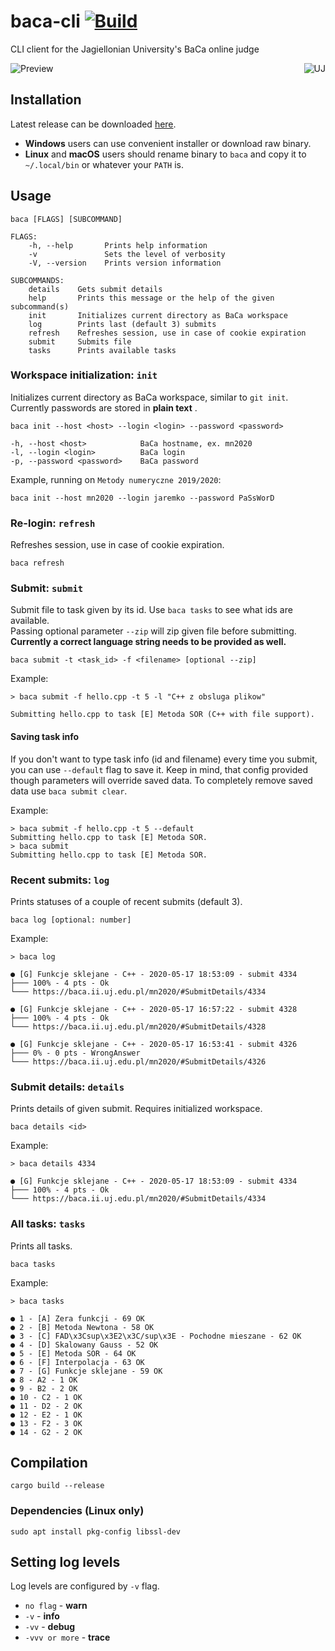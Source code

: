 # baca-cli [![Build](https://github.com/hjaremko/baca-cli/actions/workflows/build.yml/badge.svg)](https://github.com/hjaremko/baca-cli/actions/workflows/build.yml)

CLI client for the Jagiellonian University's BaCa online judge

<img src="https://i.imgur.com/qqkTrDa.gif" align="right" alt="UJ" title="Jagiellonian University"/>

![Preview](https://i.imgur.com/jl7j72k.png)

## Installation
Latest release can be downloaded [here](https://github.com/hjaremko/baca-cli/releases).

- **Windows** users can use convenient installer or download raw binary.
- **Linux** and **macOS** users should rename binary to `baca` and copy it to `~/.local/bin` or whatever your `PATH` is.

## Usage

```
baca [FLAGS] [SUBCOMMAND]
```

```
FLAGS:
    -h, --help       Prints help information
    -v               Sets the level of verbosity
    -V, --version    Prints version information

SUBCOMMANDS:
    details    Gets submit details
    help       Prints this message or the help of the given subcommand(s)
    init       Initializes current directory as BaCa workspace
    log        Prints last (default 3) submits
    refresh    Refreshes session, use in case of cookie expiration
    submit     Submits file
    tasks      Prints available tasks
```

### Workspace initialization: `init`

Initializes current directory as BaCa workspace, similar to `git init`. Currently passwords are stored in **plain text**
.

```
baca init --host <host> --login <login> --password <password>
```

```
-h, --host <host>            BaCa hostname, ex. mn2020
-l, --login <login>          BaCa login
-p, --password <password>    BaCa password
```

Example, running on `Metody numeryczne 2019/2020`:

```
baca init --host mn2020 --login jaremko --password PaSsWorD
```

### Re-login: `refresh`

Refreshes session, use in case of cookie expiration.

```
baca refresh
```

### Submit: `submit`

Submit file to task given by its id. Use `baca tasks` to see what ids are available.  
Passing optional parameter `--zip` will zip given file before submitting.  
**Currently a correct language string needs to be provided as well.**
```
baca submit -t <task_id> -f <filename> [optional --zip]
```

Example:

```
> baca submit -f hello.cpp -t 5 -l "C++ z obsluga plikow"

Submitting hello.cpp to task [E] Metoda SOR (C++ with file support).
```

#### Saving task info

If you don't want to type task info (id and filename) every time you submit, you can use `--default` flag to save it.
Keep in mind, that config provided though parameters will override saved data. To completely remove saved data
use `baca submit clear`.

Example:

```
> baca submit -f hello.cpp -t 5 --default
Submitting hello.cpp to task [E] Metoda SOR.
> baca submit
Submitting hello.cpp to task [E] Metoda SOR.
```

### Recent submits: `log`

Prints statuses of a couple of recent submits (default 3).

```
baca log [optional: number]
```

Example:

```
> baca log

● [G] Funkcje sklejane - C++ - 2020-05-17 18:53:09 - submit 4334
├─── 100% - 4 pts - Ok
└─── https://baca.ii.uj.edu.pl/mn2020/#SubmitDetails/4334

● [G] Funkcje sklejane - C++ - 2020-05-17 16:57:22 - submit 4328
├─── 100% - 4 pts - Ok
└─── https://baca.ii.uj.edu.pl/mn2020/#SubmitDetails/4328

● [G] Funkcje sklejane - C++ - 2020-05-17 16:53:41 - submit 4326
├─── 0% - 0 pts - WrongAnswer
└─── https://baca.ii.uj.edu.pl/mn2020/#SubmitDetails/4326
```

### Submit details: `details`

Prints details of given submit. Requires initialized workspace.

```
baca details <id>
```

Example:

```
> baca details 4334

● [G] Funkcje sklejane - C++ - 2020-05-17 18:53:09 - submit 4334
├─── 100% - 4 pts - Ok
└─── https://baca.ii.uj.edu.pl/mn2020/#SubmitDetails/4334
```

### All tasks: `tasks`

Prints all tasks.

```
baca tasks
```

Example:

```
> baca tasks

● 1 - [A] Zera funkcji - 69 OK
● 2 - [B] Metoda Newtona - 58 OK
● 3 - [C] FAD\x3Csup\x3E2\x3C/sup\x3E - Pochodne mieszane - 62 OK
● 4 - [D] Skalowany Gauss - 52 OK
● 5 - [E] Metoda SOR - 64 OK
● 6 - [F] Interpolacja - 63 OK
● 7 - [G] Funkcje sklejane - 59 OK
● 8 - A2 - 1 OK
● 9 - B2 - 2 OK
● 10 - C2 - 1 OK
● 11 - D2 - 2 OK
● 12 - E2 - 1 OK
● 13 - F2 - 3 OK
● 14 - G2 - 2 OK
```

## Compilation

```
cargo build --release
```

### Dependencies (Linux only)

```
sudo apt install pkg-config libssl-dev
```

## Setting log levels

Log levels are configured by `-v` flag.

- `no flag` - **warn**
- `-v` - **info**
- `-vv` - **debug**
- `-vvv or more` - **trace**
